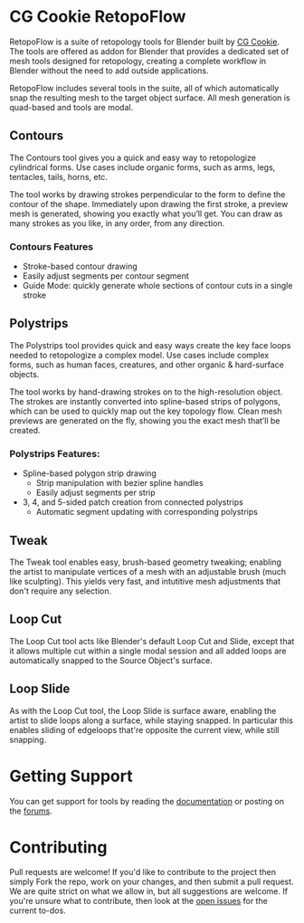 CG Cookie RetopoFlow
==========

RetopoFlow is a suite of retopology tools for Blender built by [CG Cookie](http://cgcookie.com). The tools are offered as addon for Blender that provides a dedicated set of mesh tools designed for retopology, creating a complete workflow in Blender without the need to add outside applications.

RetopoFlow includes several tools in the suite, all of which automatically snap the resulting mesh to the target object surface. All mesh generation is quad-based and tools are modal. 

## Contours
The Contours tool gives you a quick and easy way to retopologize cylindrical forms. Use cases include organic forms, such as arms, legs, tentacles, tails, horns, etc.

The tool works by drawing strokes perpendicular to the form to define the contour of the shape. Immediately upon drawing the first stroke, a preview mesh is generated, showing you exactly what you’ll get. You can draw as many strokes as you like, in any order, from any direction.

### Contours Features
 - Stroke-based contour drawing
 - Easily adjust segments per contour segment
 - Guide Mode: quickly generate whole sections of contour cuts in a single stroke

## Polystrips
The Polystrips tool provides quick and easy ways create the key face loops needed to retopologize a complex model. Use cases include complex forms, such as human faces, creatures, and other organic & hard-surface objects.

The tool works by hand-drawing strokes on to the high-resolution object. The strokes are instantly converted into spline-based strips of polygons, which can be used to quickly map out the key topology flow. Clean mesh previews are generated on the fly, showing you the exact mesh that’ll be created.

### Polystrips Features:
 - Spline-based polygon strip drawing
   - Strip manipulation with bezier spline handles
   - Easily adjust segments per strip
 - 3, 4, and 5-sided patch creation from connected polystrips
   - Automatic segment updating with corresponding polystrips

## Tweak
The Tweak tool enables easy, brush-based geometry tweaking; enabling the artist to manipulate vertices of a mesh with an adjustable brush (much like sculpting). This yields very fast, and intutitive mesh adjustments that don't require any selection.

## Loop Cut
The Loop Cut tool acts like Blender's default Loop Cut and Slide, except that it allows multiple cut within a single modal session and all added loops are automatically snapped to the Source Object's surface.

## Loop Slide
As with the Loop Cut tool, the Loop Slide is surface aware, enabling the artist to slide loops along a surface, while staying snapped. In particular this enables sliding of edgeloops that're opposite the current view, while still snapping.

# Getting Support
You can get support for tools by reading the [documentation](http://cgcookiemarkets.com/blender/all-products/retopoflow/?view=docs) or posting on the [forums](http://cgcookiemarkets.com/blender/all-products/retopoflow/?view=support).

# Contributing
Pull requests are welcome! If you'd like to contribute to the project then simply Fork the repo, work on your changes, and then submit a pull request. We are quite strict on what we allow in, but all suggestions are welcome. If you're unsure what to contribute, then look at the [open issues](https://github.com/CGCookie/retopoflow/issues) for the current to-dos.